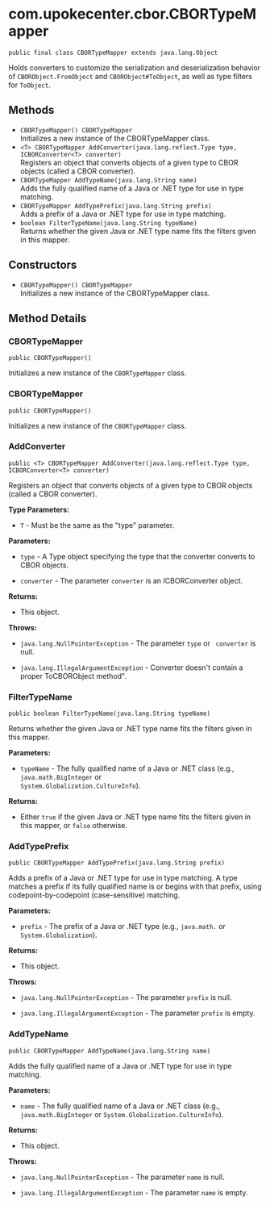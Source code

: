 # com.upokecenter.cbor.CBORTypeMapper

    public final class CBORTypeMapper extends java.lang.Object

Holds converters to customize the serialization and deserialization behavior
 of <code>CBORObject.FromObject</code> and <code>CBORObject#ToObject</code>, as
 well as type filters for <code>ToObject</code>.

## Methods

* `CBORTypeMapper() CBORTypeMapper`<br>
 Initializes a new instance of the CBORTypeMapper class.
* `<T> CBORTypeMapper AddConverter​(java.lang.reflect.Type type,
            ICBORConverter<T> converter)`<br>
 Registers an object that converts objects of a given type to CBOR objects
 (called a CBOR converter).
* `CBORTypeMapper AddTypeName​(java.lang.String name)`<br>
 Adds the fully qualified name of a Java or .NET type for use in type
 matching.
* `CBORTypeMapper AddTypePrefix​(java.lang.String prefix)`<br>
 Adds a prefix of a Java or .NET type for use in type matching.
* `boolean FilterTypeName​(java.lang.String typeName)`<br>
 Returns whether the given Java or .NET type name fits the filters given in
 this mapper.

## Constructors

* `CBORTypeMapper() CBORTypeMapper`<br>
 Initializes a new instance of the CBORTypeMapper class.

## Method Details

### CBORTypeMapper
    public CBORTypeMapper()
Initializes a new instance of the <code>CBORTypeMapper</code> class.
### CBORTypeMapper
    public CBORTypeMapper()
Initializes a new instance of the <code>CBORTypeMapper</code> class.
### AddConverter
    public <T> CBORTypeMapper AddConverter​(java.lang.reflect.Type type, ICBORConverter<T> converter)
Registers an object that converts objects of a given type to CBOR objects
 (called a CBOR converter).

**Type Parameters:**

* <code>T</code> - Must be the same as the "type" parameter.

**Parameters:**

* <code>type</code> - A Type object specifying the type that the converter converts to
 CBOR objects.

* <code>converter</code> - The parameter <code>converter</code> is an ICBORConverter
 object.

**Returns:**

* This object.

**Throws:**

* <code>java.lang.NullPointerException</code> - The parameter <code>type</code> or <code>
 converter</code> is null.

* <code>java.lang.IllegalArgumentException</code> - Converter doesn't contain a proper
 ToCBORObject method".

### FilterTypeName
    public boolean FilterTypeName​(java.lang.String typeName)
Returns whether the given Java or .NET type name fits the filters given in
 this mapper.

**Parameters:**

* <code>typeName</code> - The fully qualified name of a Java or .NET class (e.g.,
 <code>java.math.BigInteger</code> or <code>
 System.Globalization.CultureInfo</code>).

**Returns:**

* Either <code>true</code> if the given Java or .NET type name fits the
 filters given in this mapper, or <code>false</code> otherwise.

### AddTypePrefix
    public CBORTypeMapper AddTypePrefix​(java.lang.String prefix)
Adds a prefix of a Java or .NET type for use in type matching. A type
 matches a prefix if its fully qualified name is or begins with that
 prefix, using codepoint-by-codepoint (case-sensitive) matching.

**Parameters:**

* <code>prefix</code> - The prefix of a Java or .NET type (e.g., `java.math.` or
 `System.Globalization`).

**Returns:**

* This object.

**Throws:**

* <code>java.lang.NullPointerException</code> - The parameter <code>prefix</code> is null.

* <code>java.lang.IllegalArgumentException</code> - The parameter <code>prefix</code> is empty.

### AddTypeName
    public CBORTypeMapper AddTypeName​(java.lang.String name)
Adds the fully qualified name of a Java or .NET type for use in type
 matching.

**Parameters:**

* <code>name</code> - The fully qualified name of a Java or .NET class (e.g., <code>
 java.math.BigInteger</code> or <code>System.Globalization.CultureInfo</code>).

**Returns:**

* This object.

**Throws:**

* <code>java.lang.NullPointerException</code> - The parameter <code>name</code> is null.

* <code>java.lang.IllegalArgumentException</code> - The parameter <code>name</code> is empty.
